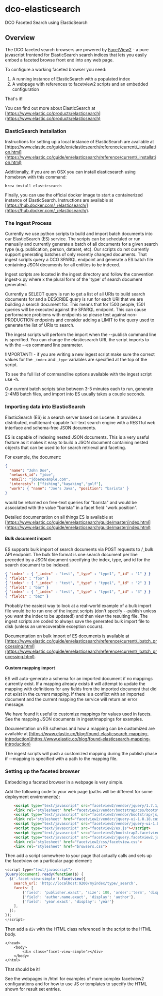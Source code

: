 # dco-elasticsearch
DCO Faceted Search using ElasticSearch

## Overview

The DCO faceted search browsers are powered by [FacetView2](https://github.com/tetherless-world/facetview2) - a pure javascript frontend for ElasticSearch search indices that lets you easily embed a faceted browse front end into any web page.

To configure a working faceted browser you need:
1. A running instance of ElasticSearch with a populated index
2. A webpage with references to facetview2 scripts and an embedded configuration

That's it!

You can find out more about ElasticSearch at [https://www.elastic.co/products/elasticsearch](https://www.elastic.co/products/elasticsearch)

### ElasticSearch Installation

Instructions for setting up a local instance of ElasticSearch are available at [https://www.elastic.co/guide/en/elasticsearch/reference/current/_installation.html](https://www.elastic.co/guide/en/elasticsearch/reference/current/_installation.html)

Additionally, if you are on OSX you can install elasticsearch using homebrew with this command:

```
brew install elasticsearch
```

Finally, you can use the official docker image to start a containerized instance of ElasticSearch.  Instructions are available at [https://hub.docker.com/_/elasticsearch/](https://hub.docker.com/_/elasticsearch/).

### The Ingest Process

Currently we use python scripts to build and import batch documents into our ElasticSearch (ES) service.  The scripts can be scheduled or run manually and currently generate a batch of all documents for a given search type (e.g. publication, person, dataset, etc).  Our scripts do not currently support generating batches of only recently changed documents.  That ingest scripts query a DCO SPARQL endpoint and generate a ES batch file containing JSON documents for all entities to be indexed.

Ingest scripts are located in the ingest directory and follow the convention ingest-x.py where x the plural form of the 'type' of search document generated.

Currently a SELECT query is run to get a list of all URIs to build search documents for and a DESCRIBE query is run for each URI that we are building a search document for.  This means that for 1500 people, 1501 queries will be executed against the SPARQL endpoint.  This can cause performance problems with endpoints so please test against non-PRODUCTION endpoints and consider adding a LIMIT to the query used to generate the list of URIs to search.

The ingest scripts will perform the import when the --publish command line is specified.  You can change the elasticsearch URL the script imports to with the --es command line parameter.

!IMPORTANT! - if you are writing a new ingest script make sure the correct values for the ``_index`` and ``_type`` variables are specified at the top of the script.

To see the full list of commandline options available with the ingest script use -h.

Our current batch scripts take between 3-5 minutes each to run, generate 2-4MB batch files, and import into ES usually takes a couple seconds.

### Importing data into ElasticSearch

ElasticSearch (ES) is a search server based on Lucene. It provides a distributed, multitenant-capable full-text search engine with a RESTful web interface and schema-free JSON documents.  

ES is capable of indexing nested JSON documents.  This is a very useful feature as it makes it easy to build a JSON document containing nested objects that can be used to for search retrieval and faceting.

For example, the document:
```json
{
  "name": "John Doe",
  "network_id": "jdoe",
  "email": "jdoe@example.com",
  "interests": ["fishing","kayaking","golf"],
  "work": { "name": "Joe's Java", "position": "barista" }
}
```
would be returned on free-text queries for "barista" and would be associated with the value "barista" in a facet field "work.position".

Detailed documentation on all things ES is available at [https://www.elastic.co/guide/en/elasticsearch/guide/master/index.html](https://www.elastic.co/guide/en/elasticsearch/guide/master/index.html)

#### Bulk document import

ES supports bulk import of search documents via POST requests to /_bulk API endpoint.  The bulk file format is one search document per line preceded by a JSON document specifying the index, type, and id for the search document to be indexed.

```json
{ "index" : { "_index" : "test", "_type" : "type1", "_id" : "1" } }
{ "field1" : "foo" }
{ "index" : { "_index" : "test", "_type" : "type1", "_id" : "2" } }
{ "field1" : "bar" }
{ "index" : { "_index" : "test", "_type" : "type1", "_id" : "3" } }
{ "field1" : "baz" }
```

Probably the easiest way to look at a real-world example of a bulk import file would be to run one of the ingest scripts (don't specify --publish unless you want the index to be updated!) and then view the resulting file.  The ingest scripts are coded to always save the generated bulk import file to disk (unless an unrecoverable exception occurs).

Documentation on bulk import of ES documents is available at [https://www.elastic.co/guide/en/elasticsearch/reference/current/_batch_processing.html](https://www.elastic.co/guide/en/elasticsearch/reference/current/_batch_processing.html).

#### Custom mapping import

ES will auto-generate a schema for an imported document if no mappings currently exist.  If a mapping already exists it will attempt to update the mapping with definitions for any fields from the imported document that did not exist in the current mapping.  If there is a conflict with an imported document and the current mapping the service will return an error message.

We have found it useful to customize mappings for values used in facets.  See the mapping JSON documents in ingest/mappings for examples.

Documentation on ES schemas and how a mapping can be customized are available at [https://www.elastic.co/blog/found-elasticsearch-mapping-introduction](https://www.elastic.co/blog/found-elasticsearch-mapping-introduction)

The ingest scripts will push a customized mapping during the publish phase if --mapping is specified with a path to the mapping file.

### Setting up the faceted browser

Embedding a faceted browser in a webpage is very simple.

Add the following code to your web page (paths will be different for some deployment environments):
```html
    <script type="text/javascript" src="facetview2/vendor/jquery/1.7.1/jquery-1.7.1.min.js"></script>
    <link rel="stylesheet" href="facetview2/vendor/bootstrap/css/bootstrap.min.css">
    <script type="text/javascript" src="facetview2/vendor/bootstrap/js/bootstrap.min.js"></script>
    <link rel="stylesheet" href="facetview2/vendor/jquery-ui-1.8.18.custom/jquery-ui-1.8.18.custom.css">
    <script type="text/javascript" src="facetview2/vendor/jquery-ui-1.8.18.custom/jquery-ui-1.8.18.custom.min.js"></script>
    <script type="text/javascript" src="facetview2/es.js"></script>
    <script type="text/javascript" src="facetview2/bootstrap2.facetview.theme.js"></script>
    <script type="text/javascript" src="facetview2/jquery.facetview2.js"></script>
    <link rel="stylesheet" href="facetview2/css/facetview.css">
    <link rel="stylesheet" href="browsers.css">
```

Then add a script somewhere to your page that actually calls and sets up the facetview on a particular page element: 
```js
<script type="text/javascript">
jQuery(document).ready(function($) {
  $('.facet-view-simple').facetview({
    search_url: 'http://localhost:9200/myindex/type/_search',
    facets: [
        {'field': 'publisher.exact', 'size': 100, 'order':'term', 'display': 'Publisher'},
        {'field': 'author.name.exact', 'display': 'author'},
        {'field': 'year.exact', 'display': 'year'}
    ],
  });
});
</script>
```

Then add a ``div`` with the HTML class referenced in the script to the HTML body.
```
</head>
    <body>
        <div class="facet-view-simple"></div>
    </body>
</html>
```

That should be it!

See the webpages in /html for examples of more complex facetview2 configurations and for how to use JS or templates to specify the HTML shown for result set entries.
